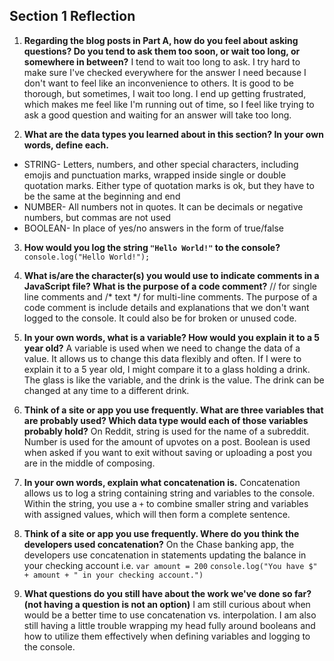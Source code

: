 ## Section 1 Reflection

1. **Regarding the blog posts in Part A, how do you feel about asking questions? Do you tend to ask them too soon, or wait too long, or somewhere in between?**
I tend to wait too long to ask. I try hard to make sure I've checked everywhere for the answer I need because I don't want to feel like an inconvenience to others. It is good to be thorough, but sometimes, I wait too long. I end up getting frustrated, which makes me feel like I'm running out of time, so I feel like trying to ask a good question and waiting for an answer will take too long.

2. **What are the data types you learned about in this section? In your own words, define each.**
  * STRING- Letters, numbers, and other special characters, including emojis and punctuation marks, wrapped inside single or double quotation marks. Either type of quotation marks is ok, but they have to be the same at the beginning and end
  * NUMBER- All numbers not in quotes. It can be decimals or negative numbers, but commas are not used
  * BOOLEAN- In place of yes/no answers in the form of true/false

3. **How would you log the string `"Hello World!"` to the console?**
`console.log("Hello World!");`

4. **What is/are the character(s) you would use to indicate comments in a JavaScript file? What is the purpose of a code comment?**
// for single line comments and /* text */ for multi-line comments. The purpose of a code comment is include details and explanations that we don't want logged to the console. It could also be for broken or unused code.

5. **In your own words, what is a variable? How would you explain it to a 5 year old?**
A variable is used when we need to change the data of a value. It allows us to change this data flexibly and often. If I were to explain it to a 5 year old, I might compare it to a glass holding a drink. The glass is like the variable, and the drink is the value. The drink can be changed at any time to a different drink.

6. **Think of a site or app you use frequently. What are three variables that are probably used? Which data type would each of those variables probably hold?**
On Reddit, string is used for the name of a subreddit. Number is used for the amount of upvotes on a post. Boolean is used when asked if you want to exit without saving or uploading a post you are in the middle of composing.

7. **In your own words, explain what concatenation is.**
Concatenation allows us to log a string containing string and variables to the console. Within the string, you use a `+` to combine smaller string and variables with assigned values, which will then form a complete sentence.  

8. **Think of a site or app you use frequently. Where do you think the developers used concatenation?**
On the Chase banking app, the developers use concatenation in statements updating the balance in your checking account i.e.
`var amount = 200`
`console.log("You have $" + amount + " in your checking account.")`

9. **What questions do you still have about the work we've done so far? (not having a question is not an option)**
I am still curious about when would be a better time to use concatenation vs. interpolation. I am also still having a little trouble wrapping my head fully around booleans and how to utilize them effectively when defining variables and logging to the console.
